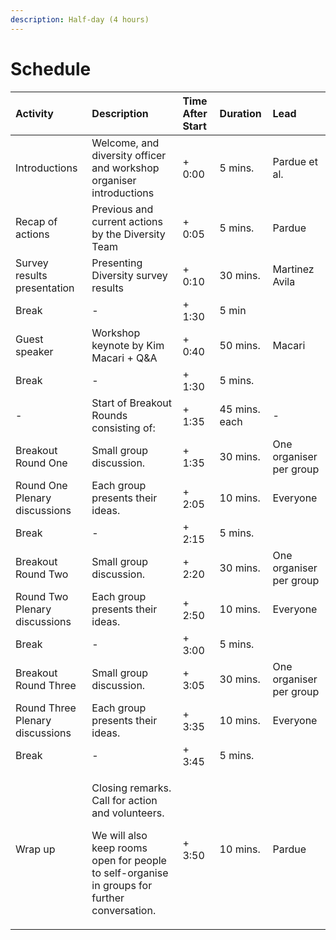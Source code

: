 ```yaml
---
description: Half-day (4 hours)
---
```


# Schedule

<table>
  <thead>
    <tr>
      <th style="text-align:left"><b>Activity</b>
      </th>
      <th style="text-align:left"><b>Description</b>
      </th>
      <th style="text-align:left"><b>Time After Start</b>
      </th>
      <th style="text-align:left"><b>Duration</b>
      </th>
      <th style="text-align:left"><b>Lead</b>
      </th>
    </tr>
  </thead>
  <tbody>
    <tr>
      <td style="text-align:left">Introductions</td>
      <td style="text-align:left">Welcome, and diversity officer and workshop organiser introductions</td>
      <td
      style="text-align:left">+ 0:00</td>
        <td style="text-align:left">5 mins.</td>
        <td style="text-align:left">Pardue et al.</td>
    </tr>
    <tr>
      <td style="text-align:left">Recap of actions</td>
      <td style="text-align:left">Previous and current actions by the Diversity Team</td>
      <td style="text-align:left">+ 0:05</td>
      <td style="text-align:left">5 mins.</td>
      <td style="text-align:left">Pardue</td>
    </tr>
    <tr>
      <td style="text-align:left">Survey results presentation</td>
      <td style="text-align:left">Presenting Diversity survey results</td>
      <td style="text-align:left">+ 0:10</td>
      <td style="text-align:left">30 mins.</td>
      <td style="text-align:left">Martinez Avila</td>
    </tr>
    <tr>
      <td style="text-align:left">Break</td>
      <td style="text-align:left">-</td>
      <td style="text-align:left">+ 1:30</td>
      <td style="text-align:left">5 min</td>
      <td style="text-align:left"></td>
    </tr>
    <tr>
      <td style="text-align:left">Guest speaker</td>
      <td style="text-align:left">Workshop keynote by Kim Macari + Q&amp;A</td>
      <td style="text-align:left">+ 0:40</td>
      <td style="text-align:left">50 mins.</td>
      <td style="text-align:left">Macari</td>
    </tr>
    <tr>
      <td style="text-align:left">Break</td>
      <td style="text-align:left">-</td>
      <td style="text-align:left">+ 1:30</td>
      <td style="text-align:left">5 mins.</td>
      <td style="text-align:left"></td>
    </tr>
    <tr>
      <td style="text-align:left">-</td>
      <td style="text-align:left">Start of Breakout Rounds consisting of:</td>
      <td style="text-align:left">+ 1:35</td>
      <td style="text-align:left">45 mins. each</td>
      <td style="text-align:left">-</td>
    </tr>
    <tr>
      <td style="text-align:left">Breakout Round One</td>
      <td style="text-align:left">Small group discussion.</td>
      <td style="text-align:left">+ 1:35</td>
      <td style="text-align:left">30 mins.</td>
      <td style="text-align:left">One organiser per group</td>
    </tr>
    <tr>
      <td style="text-align:left">Round One Plenary discussions</td>
      <td style="text-align:left">Each group presents their ideas.</td>
      <td style="text-align:left">+ 2:05</td>
      <td style="text-align:left">10 mins.</td>
      <td style="text-align:left">Everyone</td>
    </tr>
    <tr>
      <td style="text-align:left">Break</td>
      <td style="text-align:left">-</td>
      <td style="text-align:left">+ 2:15</td>
      <td style="text-align:left">5 mins.</td>
      <td style="text-align:left"></td>
    </tr>
    <tr>
      <td style="text-align:left">Breakout Round Two</td>
      <td style="text-align:left">Small group discussion.</td>
      <td style="text-align:left">+ 2:20</td>
      <td style="text-align:left">30 mins.</td>
      <td style="text-align:left">One organiser per group</td>
    </tr>
    <tr>
      <td style="text-align:left">Round Two Plenary discussions</td>
      <td style="text-align:left">Each group presents their ideas.</td>
      <td style="text-align:left">+ 2:50</td>
      <td style="text-align:left">10 mins.</td>
      <td style="text-align:left">Everyone</td>
    </tr>
    <tr>
      <td style="text-align:left">Break</td>
      <td style="text-align:left">-</td>
      <td style="text-align:left">+ 3:00</td>
      <td style="text-align:left">5 mins.</td>
      <td style="text-align:left"></td>
    </tr>
    <tr>
      <td style="text-align:left">Breakout Round Three</td>
      <td style="text-align:left">Small group discussion.</td>
      <td style="text-align:left">+ 3:05</td>
      <td style="text-align:left">30 mins.</td>
      <td style="text-align:left">One organiser per group</td>
    </tr>
    <tr>
      <td style="text-align:left">Round Three Plenary discussions</td>
      <td style="text-align:left">Each group presents their ideas.</td>
      <td style="text-align:left">+ 3:35</td>
      <td style="text-align:left">10 mins.</td>
      <td style="text-align:left">Everyone</td>
    </tr>
    <tr>
      <td style="text-align:left">Break</td>
      <td style="text-align:left">-</td>
      <td style="text-align:left">+ 3:45</td>
      <td style="text-align:left">5 mins.</td>
      <td style="text-align:left"></td>
    </tr>
    <tr>
      <td style="text-align:left">Wrap up</td>
      <td style="text-align:left">
        <p>Closing remarks. Call for action and volunteers.</p>
        <p>We will also keep rooms open for people to self-organise in groups for
          further conversation.</p>
      </td>
      <td style="text-align:left">+ 3:50</td>
      <td style="text-align:left">10 mins.</td>
      <td style="text-align:left">Pardue</td>
    </tr>
  </tbody>
</table>

